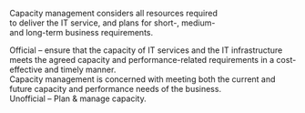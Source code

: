 Capacity management considers all resources required  
to deliver the IT service, and plans for short-, medium-  
and long-term business requirements.

Official – ensure that the capacity of IT services and the IT infrastructure  
meets the agreed capacity and performance-related requirements in a cost-  
effective and timely manner.  
Capacity management is concerned with meeting both the current and  
future capacity and performance needs of the business.  
Unofficial – Plan & manage capacity.